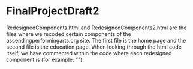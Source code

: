 # FinalProjectDraft2
RedesignedComponents.html and RedesignedComponents2.html are the files where we recoded certain components of the ascendingperformingarts.org site. The first file is the home page and the second file is the education page. When looking through the html code itself, we have commented within the code where each redesigned component is (for example: "<!--1st component: ....-->").
